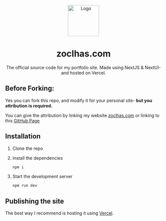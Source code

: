 <div align="center">
  <img alt="Logo" src="https://raw.githubusercontent.com/zoclhas/zoclhas-website-v4/main/public/meta-img.png" width="100" />
</div>
<h1 align="center">
  zoclhas.com
</h1>
<p align="center">
The official source code for my portfolio site. Made using NextJS & NextUI- and hosted on Vercel.
</p>

## Before Forking:

Yes you can fork this repo, and modify it for your personal site- **but you attribution is required.**

You can give the attribution by linking my website [zoclhas.com](https://zoclhas.com/) or linking to this [GitHub Page](https://github.com/zoclhas/zoclhas-website-v4)

## Installation

1. Clone the repo

2. Install the dependencies

    ```sh
    npm i
    ```

3. Start the development server

    ```sh
    npm run dev
    ```

## Publishing the site

The best way I recommend is hosting it using [Vercel](https://vercel.com/).
